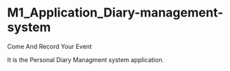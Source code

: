 # M1_Application_Diary-management-system

Come And Record Your Event

It is the Personal Diary Managment system application.
